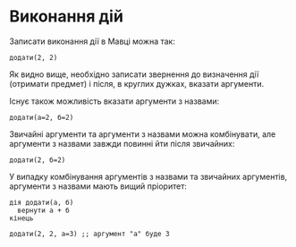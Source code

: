 # Виконання дій

Записати виконання дії в Мавці можна так:

```мавка
додати(2, 2)
```

Як видно вище, необхідно записати звернення до визначення дії (отримати предмет) і
після, в круглих дужках, вказати аргументи.

Існує також можливість вказати аргументи з назвами:

```мавка
додати(а=2, б=2)
```

Звичайні аргументи та аргументи з назвами можна комбінувати, але аргументи з назвами завжди повинні йти після звичайних:

```мавка
додати(2, б=2)
```

У випадку комбінування аргументів з назвами та звичайних аргументів, аргументи з назвами мають вищий пріоритет:

```мавка
дія додати(а, б)
  вернути а + б
кінець

додати(2, 2, а=3) ;; аргумент "а" буде 3
```

